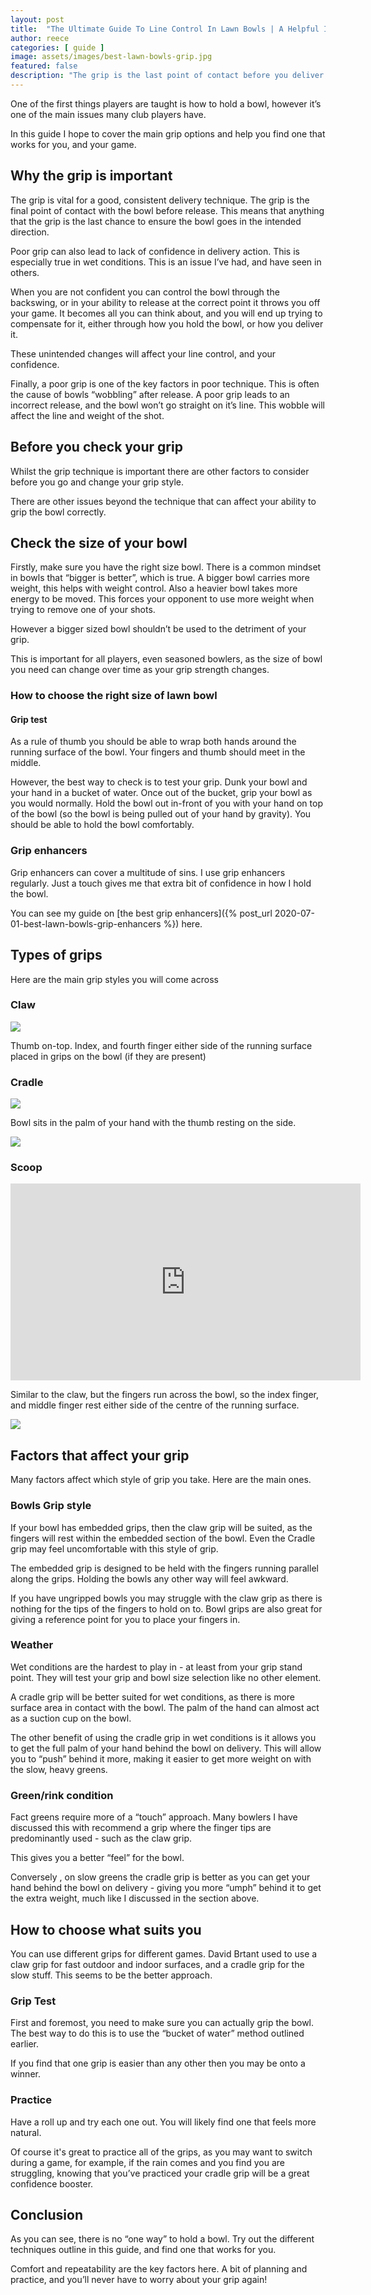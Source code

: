 ```yaml
---
layout: post
title:  "The Ultimate Guide To Line Control In Lawn Bowls | A Helpful Illustrated Guide"
author: reece
categories: [ guide ]
image: assets/images/best-lawn-bowls-grip.jpg
featured: false
description: "The grip is the last point of contact before you deliver the bowl. Getting the right grip is entegural to a consistent and repeatable delivery. here is my guide on the best lawn bowls grips."
---
```


One of the first things players are taught is how to hold a bowl, however it’s one of the main issues many club players have.

In this guide I hope to cover the main grip options and help you find one that works for you, and your game.

## Why the grip is important

The grip is vital for a good, consistent delivery technique. The grip is the final point of contact with the bowl before release. This means that anything that the grip is the last chance to ensure the bowl goes in the intended direction.

Poor grip can also lead to lack of confidence in delivery action. This is especially true in wet conditions. This is an issue I’ve had, and have seen in others. 

When you are not confident you can control the bowl through the backswing, or in your ability to release at the correct point it throws you off your game. It becomes all you can think about, and you will end up trying to compensate for it, either through how you hold the bowl, or how you deliver it.

These unintended changes will affect your line control, and your confidence.

Finally, a poor grip is one of the key factors in poor technique. This is often the cause of bowls “wobbling” after release. A poor grip leads to an incorrect release, and the bowl won’t go straight on it’s line. This wobble will affect the line and weight of the shot.

## Before you check your grip

Whilst the grip technique is important there are other factors to consider before you go and change your grip style.

There are other issues beyond the technique that can affect your ability to grip the bowl correctly.

## Check the size of your bowl

Firstly, make sure you have the right size bowl. There is a common mindset in bowls that “bigger is better”, which is true. A bigger bowl carries more weight, this helps with weight control. Also a heavier bowl takes more energy to be moved. This forces your opponent to use more weight when trying to remove one of your shots.

However a bigger sized bowl shouldn’t be used to the detriment of your grip.

This is important for all players, even seasoned bowlers, as the size of bowl you need can change over time as your grip strength changes.

### How to choose the right size of lawn bowl

#### Grip test

As a rule of thumb you should be able to wrap both hands around the running surface of the bowl. Your fingers and thumb should meet in the middle.

However, the best way to check is to test your grip. Dunk your bowl and your hand in a bucket of water. Once out of the bucket, grip your bowl as you would normally. Hold the bowl out in-front of you with your hand on top of the bowl (so the bowl is being pulled out of your hand by gravity). You should be able to hold the bowl comfortably.

### Grip enhancers

Grip enhancers can cover a multitude of sins. I use grip enhancers regularly. Just a touch gives me that extra bit of confidence in how I hold the bowl.

You can see my guide on [the best grip enhancers]({% post_url 2020-07-01-best-lawn-bowls-grip-enhancers %}) here.

## Types of grips

Here are the main grip styles you will come across

### Claw

<img src="https://crowngreenking.files.wordpress.com/2012/09/claw-grip-combined.jpg" />

Thumb on-top. Index, and fourth finger either side of the running surface placed in grips on the bowl (if they are present)

### Cradle

<img src="https://www.jamesgardenslbc.ca/Images/Cradle-Grip.jpg" />

Bowl sits in the palm of your hand with the thumb resting on the side.

<img src="https://crowngreenking.files.wordpress.com/2012/09/cradle-grip-combined.jpg" />

### Scoop

<iframe width="560" height="315" src="https://www.youtube.com/embed/8dr5UQ6XeB0" title="YouTube video player" frameborder="0" allow="accelerometer; autoplay; clipboard-write; encrypted-media; gyroscope; picture-in-picture" allowfullscreen></iframe>

Similar to the claw, but the fingers run across the bowl, so the index finger, and middle finger rest either side of the centre of the running surface.

<img src="https://i1.wp.com/www.winningbowls.com/wp-content/uploads/2012/08/3-2-5.jpg?w=710" />

## Factors that affect your grip

Many factors affect which style of grip you take. Here are the main ones.

### Bowls Grip style

If your bowl has embedded grips, then the claw grip will be suited, as the fingers will rest within the embedded section of the bowl. Even the Cradle grip may feel uncomfortable with this style of grip.

The embedded grip is designed to be held with the fingers running parallel along the grips. Holding the bowls any other way will feel awkward.

If you have ungripped bowls you may struggle with the claw grip as there is nothing for the tips of the fingers to hold on to. Bowl grips are also great for giving a reference point for you to place your fingers in.

### Weather

Wet conditions are the hardest to play in - at least from your grip stand point. They will test your grip and bowl size selection like no other element.

A cradle grip will be better suited for wet conditions, as there is more surface area in contact with the bowl. The palm of the hand can almost act as a suction cup on the bowl.

The other benefit of using the cradle grip in wet conditions is it allows you to get the full palm of your hand behind the bowl on delivery. This will allow you to “push” behind it more, making it easier to get more weight on with the slow, heavy greens.

### Green/rink condition

Fact greens require more of a “touch” approach. Many bowlers I have discussed this with recommend a grip where the finger tips are predominantly used - such as the claw grip.

This gives you a better “feel” for the bowl.

Conversely , on slow greens the cradle grip is better as you can get your hand behind the bowl on delivery - giving you more “umph” behind it to get the extra weight, much like I discussed in the section above.

## How to choose what suits you

You can use different grips for different games. David Brtant used to use a claw grip for fast outdoor and indoor surfaces, and a cradle grip for the slow stuff. This seems to be the better approach.

### Grip Test

First and foremost, you need to make sure you can actually grip the bowl. The best way to do this is to use the “bucket of water” method outlined earlier. 

If you find that one grip is easier than any other then you may be onto a winner.

### Practice

Have a roll up and try each one out. You will likely find one that feels more natural.

Of course it's great to practice all of the grips, as you may want to switch during a game, for example, if the rain comes and you find you are struggling, knowing that you’ve practiced your cradle grip will be a great confidence booster.

## Conclusion

As you can see, there is no “one way” to hold a bowl. Try out the different techniques outline in this guide, and find one that works for you.

Comfort and repeatability are the key factors here. A bit of planning and practice, and you’ll never have to worry about your grip again!
